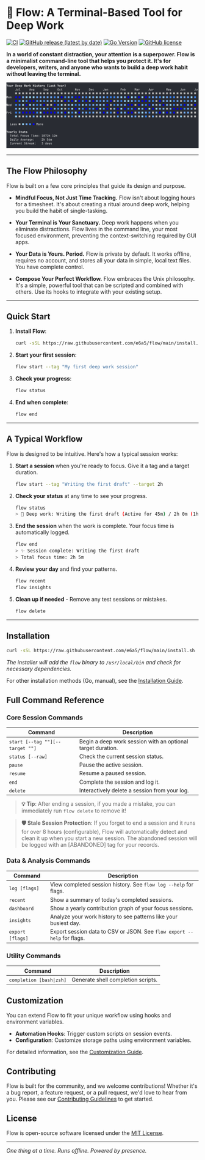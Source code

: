 # 🌊 Flow: A Terminal-Based Tool for Deep Work

[![CI](https://github.com/e6a5/flow/actions/workflows/ci.yml/badge.svg)](https://github.com/e6a5/flow/actions/workflows/ci.yml)
[![GitHub release (latest by date)](https://img.shields.io/github/v/release/e6a5/flow)](https://github.com/e6a5/flow/releases/latest)
[![Go Version](https://img.shields.io/github/go-mod/go-version/e6a5/flow)](https://go.dev/)
[![GitHub license](https://img.shields.io/github/license/e6a5/flow)](https://github.com/e6a5/flow/blob/main/LICENSE)

**In a world of constant distraction, your attention is a superpower. Flow is a minimalist command-line tool that helps you protect it. It's for developers, writers, and anyone who wants to build a deep work habit without leaving the terminal.**

![Flow Dashboard](assets/dashboard.png)

---

## The Flow Philosophy

Flow is built on a few core principles that guide its design and purpose.

*   **Mindful Focus, Not Just Time Tracking.** Flow isn't about logging hours for a timesheet. It's about creating a ritual around deep work, helping you build the habit of single-tasking.

*   **Your Terminal is Your Sanctuary.** Deep work happens when you eliminate distractions. Flow lives in the command line, your most focused environment, preventing the context-switching required by GUI apps.

*   **Your Data is Yours. Period.** Flow is private by default. It works offline, requires no account, and stores all your data in simple, local text files. You have complete control.

*   **Compose Your Perfect Workflow.** Flow embraces the Unix philosophy. It's a simple, powerful tool that can be scripted and combined with others. Use its hooks to integrate with your existing setup.

---

## Quick Start

1. **Install Flow**:
   ```bash
   curl -sSL https://raw.githubusercontent.com/e6a5/flow/main/install.sh | bash
   ```

2. **Start your first session**:
   ```bash
   flow start --tag "My first deep work session"
   ```

3. **Check your progress**:
   ```bash
   flow status
   ```

4. **End when complete**:
   ```bash
   flow end
   ```

---

## A Typical Workflow

Flow is designed to be intuitive. Here's how a typical session works:

1.  **Start a session** when you're ready to focus. Give it a tag and a target duration.

    ```bash
    flow start --tag "Writing the first draft" --target 2h
    ```

2.  **Check your status** at any time to see your progress.

    ```bash
    flow status
    > 🌊 Deep work: Writing the first draft (Active for 45m) / 2h 0m (1h 15m remaining)
    ```

3.  **End the session** when the work is complete. Your focus time is automatically logged.

    ```bash
    flow end
    > ✨ Session complete: Writing the first draft
    > Total focus time: 2h 5m
    ```

4. **Review your day** and find your patterns.
   ```bash
   flow recent
   flow insights
   ```

5. **Clean up if needed** - Remove any test sessions or mistakes.
   ```bash
   flow delete
   ```

---

## Installation

```bash
curl -sSL https://raw.githubusercontent.com/e6a5/flow/main/install.sh | bash
```

_The installer will add the `flow` binary to `/usr/local/bin` and check for necessary dependencies._

For other installation methods (Go, manual), see the [Installation Guide](docs/INSTALL.md).

## Full Command Reference

### Core Session Commands

| Command                     | Description                                    |
| --------------------------- | ---------------------------------------------- |
| `start [--tag ""][--target ""]` | Begin a deep work session with an optional target duration. |
| `status [--raw]`            | Check the current session status.              |
| `pause`                     | Pause the active session.                      |
| `resume`                    | Resume a paused session.                       |
| `end`                       | Complete the session and log it.               |
| `delete`                    | Interactively delete a session from your log.  |

> **💡 Tip**: After ending a session, if you made a mistake, you can immediately run `flow delete` to remove it!

> **🛡️ Stale Session Protection**: If you forget to end a session and it runs for over 8 hours (configurable), Flow will automatically detect and clean it up when you start a new session. The abandoned session will be logged with an [ABANDONED] tag for your records.

### Data & Analysis Commands

| Command          | Description                                                             |
| ---------------- | ----------------------------------------------------------------------- |
| `log [flags]`    | View completed session history. See `flow log --help` for flags.        |
| `recent`         | Show a summary of today's completed sessions.                           |
| `dashboard`      | Show a yearly contribution graph of your focus sessions.                |
| `insights`       | Analyze your work history to see patterns like your busiest day.        |
| `export [flags]` | Export session data to CSV or JSON. See `flow export --help` for flags. |

### Utility Commands

| Command                  | Description                                            |
| ------------------------ | ------------------------------------------------------ |
| `completion [bash\|zsh]` | Generate shell completion scripts.                     |

## Customization

You can extend Flow to fit your unique workflow using hooks and environment variables.

- **Automation Hooks**: Trigger custom scripts on session events.
- **Configuration**: Customize storage paths using environment variables.

For detailed information, see the [Customization Guide](docs/CUSTOMIZATION.md).

## Contributing

Flow is built for the community, and we welcome contributions! Whether it's a bug report, a feature request, or a pull request, we'd love to hear from you. Please see our [Contributing Guidelines](CONTRIBUTING.md) to get started.

## License

Flow is open-source software licensed under the [MIT License](LICENSE).

---

_One thing at a time. Runs offline. Powered by presence._
